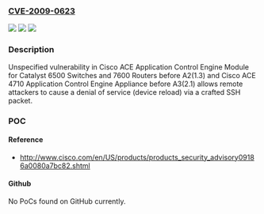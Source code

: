 ### [CVE-2009-0623](https://cve.mitre.org/cgi-bin/cvename.cgi?name=CVE-2009-0623)
![](https://img.shields.io/static/v1?label=Product&message=n%2Fa&color=blue)
![](https://img.shields.io/static/v1?label=Version&message=n%2Fa&color=blue)
![](https://img.shields.io/static/v1?label=Vulnerability&message=n%2Fa&color=brighgreen)

### Description

Unspecified vulnerability in Cisco ACE Application Control Engine Module for Catalyst 6500 Switches and 7600 Routers before A2(1.3) and Cisco ACE 4710 Application Control Engine Appliance before A3(2.1) allows remote attackers to cause a denial of service (device reload) via a crafted SSH packet.

### POC

#### Reference
- http://www.cisco.com/en/US/products/products_security_advisory09186a0080a7bc82.shtml

#### Github
No PoCs found on GitHub currently.

